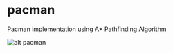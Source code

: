 # pacman
Pacman implementation using A* Pathfinding Algorithm

![alt pacman](https://i.imgur.com/xivgUcm.png)
